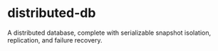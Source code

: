 # distributed-db
A distributed database, complete with serializable snapshot isolation, replication, and failure recovery.
